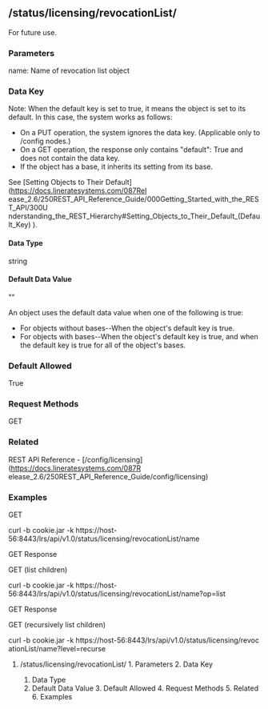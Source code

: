 ## /status/licensing/revocationList/<name>

For future use.

### Parameters

name: Name of revocation list object

### Data Key

Note: When the default key is set to true, it means the object is set to its
default. In this case, the system works as follows:

  * On a PUT operation, the system ignores the data key. (Applicable only to /config nodes.)
  * On a GET operation, the response only contains "default": True and does not contain the data key.
  * If the object has a base, it inherits its setting from its base.

See [Setting Objects to Their Default](https://docs.lineratesystems.com/087Rel
ease_2.6/250REST_API_Reference_Guide/000Getting_Started_with_the_REST_API/300U
nderstanding_the_REST_Hierarchy#Setting_Objects_to_Their_Default_(Default_Key)
).

#### Data Type

string

#### Default Data Value

""

An object uses the default data value when one of the following is true:

  * For objects without bases--When the object's default key is true.
  * For objects with bases--When the object's default key is true, and when the default key is true for all of the object's bases.

### Default Allowed

True

### Request Methods

GET

### Related

REST API Reference - [/config/licensing](https://docs.lineratesystems.com/087R
elease_2.6/250REST_API_Reference_Guide/config/licensing)

### Examples

GET

curl -b cookie.jar -k
https://host-56:8443/lrs/api/v1.0/status/licensing/revocationList/name

GET Response

    
    
        

GET (list children)

curl -b cookie.jar -k
https://host-56:8443/lrs/api/v1.0/status/licensing/revocationList/name?op=list

GET Response

    
    
        

GET (recursively list children)

curl -b cookie.jar -k https://host-56:8443/lrs/api/v1.0/status/licensing/revoc
ationList/name?level=recurse

  1. /status/licensing/revocationList/<name>
    1. Parameters
    2. Data Key
      1. Data Type
      2. Default Data Value
    3. Default Allowed
    4. Request Methods
    5. Related
    6. Examples

